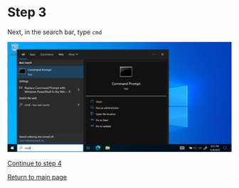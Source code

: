 # Step 3

Next, in the search bar, type `cmd`  



![Image showing cmd typed in search](/images/step3-type-cmd.PNG "cmd")


[Continue to step 4](/starthere/step4.md)  

[Return to main page](../README.md)
